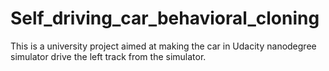 # Self_driving_car_behavioral_cloning
 This is a university project aimed at making the car in Udacity nanodegree simulator drive the left track from the simulator.
